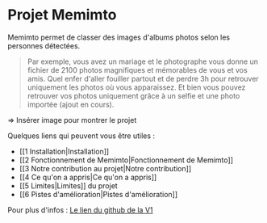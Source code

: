 # Projet Memimto

Memimto permet de classer des images d'albums photos selon les personnes détectées. 

>Par exemple, vous avez un mariage et le photographe vous donne un fichier de 2100 photos magnifiques et mémorables de vous et vos amis. Quel enfer d'aller fouiller partout et de perdre 3h pour retrouver uniquement les photos où vous apparaissez. Et bien vous pouvez retrouver vos photos uniquement grâce à un selfie et une photo importée (ajout en cours).

=> Insérer image pour montrer le projet

Quelques liens qui peuvent vous être utiles :
- [[1 Installation|Installation]]
- [[2 Fonctionnement de Memimto|Fonctionnement de Memimto]]
- [[3 Notre contribution au projet|Notre contribution]]
- [[4 Ce qu'on a appris|Ce qu'on a appris]]
- [[5 Limites|Limites]] du projet
- [[6 Pistes d'amélioration|Pistes d'amélioration]]


Pour plus d'infos : [Le lien du github de la V1](https://github.com/zyioump)